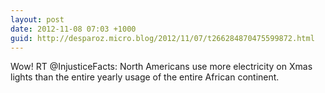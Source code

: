 ```yaml
---
layout: post
date: 2012-11-08 07:03 +1000
guid: http://desparoz.micro.blog/2012/11/07/t266284870475599872.html
---
```

Wow! RT @InjusticeFacts: North Americans use more electricity on Xmas lights than the entire yearly usage of the entire African continent.
